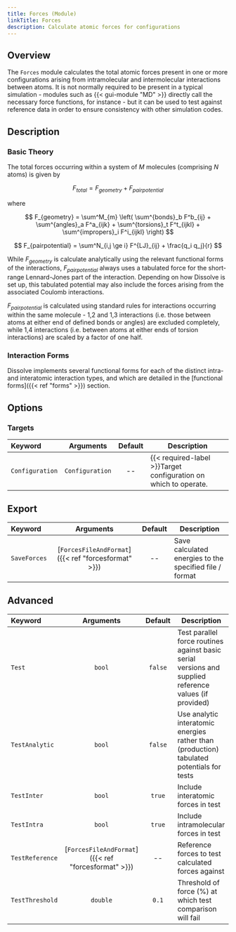 ```yaml
---
title: Forces (Module)
linkTitle: Forces
description: Calculate atomic forces for configurations
---
```


## Overview

The `Forces` module calculates the total atomic forces present in one or more configurations arising from intramolecular and intermolecular interactions between atoms. It is not normally required to be present in a typical simulation - modules such as {{< gui-module "MD" >}} directly call the necessary force functions, for instance - but it can be used to test against reference data in order to ensure consistency with other simulation codes.

## Description

### Basic Theory

The total forces occurring within a system of $M$ molecules (comprising $N$ atoms) is given by

$$ F_{total} = F_{geometry} + F_{pairpotential} $$

where

$$ F_{geometry} = \sum^M_{m} \left( \sum^{bonds}_b F^b_{ij} + \sum^{angles}_a F^a_{ijk} + \sum^{torsions}_t F^t_{ijkl} + \sum^{impropers}_i F^i_{ijkl} \right) $$

$$ F_{pairpotential} = \sum^N_{i,j \ge i} F^{LJ}_{ij} + \frac{q_i q_j}{r} $$

While $F_{geometry}$ is calculate analytically using the relevant functional forms of the interactions, $F_{pairpotential}$ always uses a tabulated force for the short-range Lennard-Jones part of the interaction. Depending on how Dissolve is set up, this tabulated potential may also include the forces arising from the associated Coulomb interactions.

$F_{pairpotential}$ is calculated using standard rules for interactions occurring within the same molecule - 1,2 and 1,3 interactions (i.e. those between atoms at either end of defined bonds or angles) are excluded completely, while 1,4 interactions (i.e. between atoms at either ends of torsion interactions) are scaled by a factor of one half.

### Interaction Forms

Dissolve implements several functional forms for each of the distinct intra- and interatomic interaction types, and which are detailed in the [functional forms]({{< ref "forms" >}}) section.

## Options

### Targets
|Keyword|Arguments|Default|Description|
|:------|:--:|:-----:|-----------|
|`Configuration`|`Configuration`|--|{{< required-label >}}Target configuration on which to operate.|

## Export

|Keyword|Arguments|Default|Description|
|:------|:-------:|:-----:|-----------|
|`SaveForces`|[`ForcesFileAndFormat`]({{< ref "forcesformat" >}})|--|Save calculated energies to the specified file / format|

## Advanced

|Keyword|Arguments|Default|Description|
|:------|:-------:|:-----:|-----------|
|`Test`|`bool`|`false`|Test parallel force routines against basic serial versions and supplied reference values (if provided)|
|`TestAnalytic`|`bool`|`false`|Use analytic interatomic energies rather than (production) tabulated potentials for tests|
|`TestInter`|`bool`|`true`|Include interatomic forces in test|
|`TestIntra`|`bool`|`true`|Include intramolecular forces in test|
|`TestReference`|[`ForcesFileAndFormat`]({{< ref "forcesformat" >}})|--|Reference forces to test calculated forces against|
|`TestThreshold`|`double`|`0.1`|Threshold of force (%) at which test comparison will fail|
